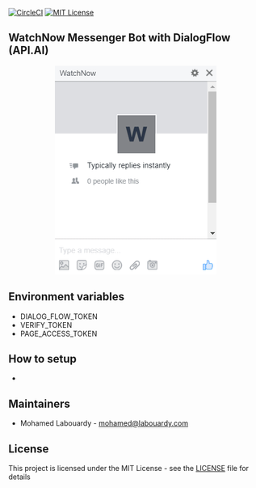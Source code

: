[![CircleCI](https://circleci.com/gh/mlabouardy/dialogflow-watchnow-messenger.svg?style=svg)](https://circleci.com/gh/mlabouardy/dialogflow-watchnow-messenger) [![MIT License](http://img.shields.io/badge/license-MIT-blue.svg?style=flat)](LICENSE)

## WatchNow Messenger Bot with DialogFlow (API.AI)

<div align="center">
  <img src="bot.gif" />
</div>

## Environment variables

* DIALOG_FLOW_TOKEN
* VERIFY_TOKEN
* PAGE_ACCESS_TOKEN


## How to setup

-

## Maintainers

- Mohamed Labouardy - mohamed@labouardy.com

## License

This project is licensed under the MIT License - see the [LICENSE](LICENSE) file for details
